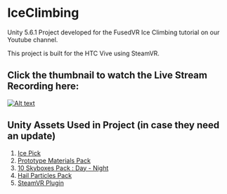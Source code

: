 # IceClimbing
Unity 5.6.1 Project developed for the FusedVR Ice Climbing tutorial on our Youtube channel.

This project is built for the HTC Vive using SteamVR. 

## Click the thumbnail to watch the Live Stream Recording here:
[![Alt text](https://img.youtube.com/vi/PtVm3Sm6Z7c/0.jpg)](https://www.youtube.com/watch?v=PtVm3Sm6Z7c)

## Unity Assets Used in Project (in case they need an update)
1. [Ice Pick](https://www.assetstore.unity3d.com/#!/content/20492?aid=1101lNsR)
1. [Prototype Materials Pack](https://www.assetstore.unity3d.com/#!/content/65136?aid=1101lNsR)
1. [10 Skyboxes Pack : Day - Night](https://www.assetstore.unity3d.com/#!/content/32236?aid=1101lNsR)
1. [Hail Particles Pack](https://www.assetstore.unity3d.com/#!/content/62038?aid=1101lNsR)
1. [SteamVR Plugin](https://www.assetstore.unity3d.com/#!/content/32647?aid=1101lNsR)
